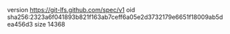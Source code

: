 version https://git-lfs.github.com/spec/v1
oid sha256:2323a6f041893b821f163ab7ceff6a05e2d3732179e6651f18009ab5dea456d3
size 14368
